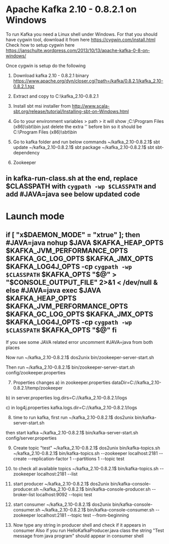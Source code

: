 Apache Kafka 2.10 - 0.8.2.1 on Windows
======================================

To run Kafka you need a Linux shell under Windows. For that you should have cygwin tool, download it from here <https://cygwin.com/install.html>
Check how to setup cygwin here <https://janschulte.wordpress.com/2013/10/13/apache-kafka-0-8-on-windows/>

Once cygwin is setup do the following

1. Download kafka 2.10 - 0.8.2.1 binary 
https://www.apache.org/dyn/closer.cgi?path=/kafka/0.8.2.1/kafka_2.10-0.8.2.1.tgz

2. Extract and copy to C:\kafka_2.10-0.8.2.1

3. Install sbt msi installer from http://www.scala-sbt.org/release/tutorial/Installing-sbt-on-Windows.html

4. Go to your environment variables > path > 
it will show ;C:\Program Files (x86)\sbt\\bin
just delete the extra '\' before bin so it should be 
C:\Program Files (x86)\sbt\bin

5. Go to kafka folder and run below commands
~/kafka_2.10-0.8.2.1$ sbt update
~/kafka_2.10-0.8.2.1$ sbt package
~/kafka_2.10-0.8.2.1$ sbt sbt-dependency

6. Zookeeper

in kafka-run-class.sh at the end, replace $CLASSPATH with `cygpath -wp $CLASSPATH` and add #JAVA=java
see below updated code
------------------------------------------------------------------------------------------------------------------
# Launch mode
if [ "x$DAEMON_MODE" = "xtrue" ]; then
  #JAVA=java
  nohup $JAVA $KAFKA_HEAP_OPTS $KAFKA_JVM_PERFORMANCE_OPTS $KAFKA_GC_LOG_OPTS $KAFKA_JMX_OPTS $KAFKA_LOG4J_OPTS -cp `cygpath -wp $CLASSPATH` $KAFKA_OPTS "$@" > "$CONSOLE_OUTPUT_FILE" 2>&1 < /dev/null &
else
  #JAVA=java
  exec $JAVA $KAFKA_HEAP_OPTS $KAFKA_JVM_PERFORMANCE_OPTS $KAFKA_GC_LOG_OPTS $KAFKA_JMX_OPTS $KAFKA_LOG4J_OPTS -cp `cygpath -wp $CLASSPATH` $KAFKA_OPTS "$@"
fi
------------------------------------------------------------------------------------------------------------------
If you see some JAVA related error uncomment #JAVA=java from both places

Now run
~/kafka_2.10-0.8.2.1$ dos2unix bin/zookeeper-server-start.sh

Then run
~/kafka_2.10-0.8.2.1$ bin/zookeeper-server-start.sh config/zookeeper.properties

7. Properties changes
a) in zookeeper.properties
dataDir=C://kafka_2.10-0.8.2.1/temp/zookeeper

b) in server.properties 
log.dirs=C://kafka_2.10-0.8.2.1/logs

c) in log4j.properties
kafka.logs.dir=C://kafka_2.10-0.8.2.1/logs

8. time to run kafka, first run
~/kafka_2.10-0.8.2.1$ dos2unix bin/kafka-server-start.sh

then start kafka
~/kafka_2.10-0.8.2.1$ bin/kafka-server-start.sh config/server.properties

9. Create topic "test"
~/kafka_2.10-0.8.2.1$ dos2unix bin/kafka-topics.sh 
~/kafka_2.10-0.8.2.1$ bin/kafka-topics.sh --zookeeper localhost:2181 --create --replication-factor 1 --partitions 1 --topic test

10. to check all available topics
~/kafka_2.10-0.8.2.1$ bin/kafka-topics.sh --zookeeper localhost:2181 --list

11. start producer
~/kafka_2.10-0.8.2.1$ dos2unix bin/kafka-console-producer.sh
~/kafka_2.10-0.8.2.1$ bin/kafka-console-producer.sh --broker-list localhost:9092 --topic test

11. start consumer
~/kafka_2.10-0.8.2.1$ dos2unix bin/kafka-console-consumer.sh
~/kafka_2.10-0.8.2.1$ bin/kafka-console-consumer.sh --zookeeper localhost:2181 --topic test --from-beginning

12. Now type any string in producer shell and check if it appears in consumer
Also if you run HelloKafkaProducer.java class the string "Test message from java program" should appear in consumer shell
